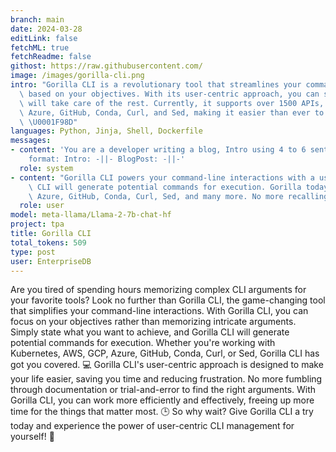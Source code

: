 ```yaml
---
branch: main
date: 2024-03-28
editLink: false
fetchML: true
fetchReadme: false
githost: https://raw.githubusercontent.com/
image: /images/gorilla-cli.png
intro: "Gorilla CLI is a revolutionary tool that streamlines your command-line interactions by generating potential commands\
  \ based on your objectives. With its user-centric approach, you can simply state what you want to achieve, and Gorilla CLI\
  \ will take care of the rest. Currently, it supports over 1500 APIs, including popular platforms like Kubernetes, AWS, GCP,\
  \ Azure, GitHub, Conda, Curl, and Sed, making it easier than ever to execute complex CLI arguments without memorizing them.\
  \ \U0001F98D"
languages: Python, Jinja, Shell, Dockerfile
messages:
- content: 'You are a developer writing a blog, Intro using 4 to 6 sentences, Blog Post using 12 to 15 sentences. Desired
    format: Intro: -||- BlogPost: -||-'
  role: system
- content: "Gorilla CLI powers your command-line interactions with a user-centric tool. Simply state your objective, and Gorilla\
    \ CLI will generate potential commands for execution. Gorilla today supports ~1500 APIs, including Kubernetes, AWS, GCP,\
    \ Azure, GitHub, Conda, Curl, Sed, and many more. No more recalling intricate CLI arguments! \U0001F98D"
  role: user
model: meta-llama/Llama-2-7b-chat-hf
project: tpa
title: Gorilla CLI
total_tokens: 509
type: post
user: EnterpriseDB
---
```

<script setup>
 import ArticleItem from '/components/ArticleItem.vue';
 import ArticleFooter from '/components/ArticleFooter.vue';
</script>
<ArticleItem :frontmatter="$frontmatter"/>

Are you tired of spending hours memorizing complex CLI arguments for your favorite tools? Look no further than Gorilla
CLI, the game-changing tool that simplifies your command-line interactions. With Gorilla CLI, you can focus on your
objectives rather than memorizing intricate arguments. Simply state what you want to achieve, and Gorilla CLI will
generate potential commands for execution. Whether you're working with Kubernetes, AWS, GCP, Azure, GitHub, Conda, Curl,
or Sed, Gorilla CLI has got you covered. 💻  Gorilla CLI's user-centric approach is designed to make your life easier,
saving you time and reducing frustration. No more fumbling through documentation or trial-and-error to find the right
arguments. With Gorilla CLI, you can work more efficiently and effectively, freeing up more time for the things that
matter most. 🕒 So why wait? Give Gorilla CLI a try today and experience the power of user-centric CLI management for
yourself! 🚀


<ArticleFooter :frontmatter="$frontmatter"/>
